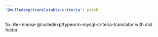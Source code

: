 ```yaml
---
'@nulledexp/translatable-criteria': patch
---
```


fix: Re-release @nulledexp/typeorm-mysql-criteria-translator with dist folder
